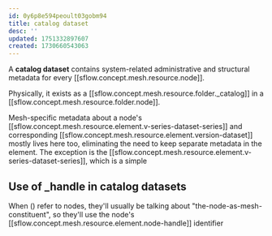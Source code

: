 ```yaml
---
id: 0y6p8e594peoult03gobm94
title: catalog dataset
desc: ''
updated: 1751332897607
created: 1730660543063
---
```


A **catalog dataset** contains system-related administrative and structural metadata for every [[sflow.concept.mesh.resource.node]]. 

Physically, it exists as a [[sflow.concept.mesh.resource.folder._catalog]] in a [[sflow.concept.mesh.resource.folder.node]].

Mesh-specific metadata about a node's [[sflow.concept.mesh.resource.element.v-series-dataset-series]] and corresponding [[sflow.concept.mesh.resource.element.version-dataset]] mostly lives here too, eliminating the need to keep separate metadata in the element. The exception is the [[sflow.concept.mesh.resource.element.v-series-dataset-series]], which is a simple 


## Use of _handle in catalog datasets

When () refer to nodes, they'll usually be talking about "the-node-as-mesh-constituent", so they'll use the node's [[sflow.concept.mesh.resource.element.node-handle]] identifier